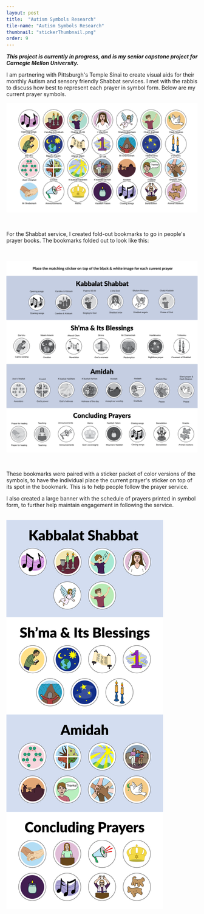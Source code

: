 ```yaml
---
layout: post
title:  "Autism Symbols Research"
tile-name: "Autism Symbols Research"
thumbnail: "stickerThumbnail.png"
order: 9
---
```


***This project is currently in progress, and is my senior capstone project for Carnegie Mellon University.***

I am partnering with Pittsburgh's Temple Sinai to create visual aids for their monthly Autism and sensory friendly Shabbat services. I met with the rabbis to discuss how best to represent each prayer in symbol form. Below are my current prayer symbols.

![Hero Image](/img/TS/stickers.png)

<br>

For the Shabbat service, I created fold-out bookmarks to go in people's prayer books. The bookmarks folded out to look like this:

<br>

![Hero Image](/img/TS/bookmark.png)

<br>

These bookmarks were paired with a sticker packet of color versions of the symbols, to have the individual place the current prayer's sticker on top of its spot in the bookmark. This is to help people follow the prayer service.

I also created a large banner with the schedule of prayers printed in symbol form, to further help maintain engagement in following the service.

<br>

<div class="row">

  <div class="small-12 medium-6 large-6 columns">
    <img src="/img/TS/banner.png" alt="Hero Image">
  </div>
  
</div>


